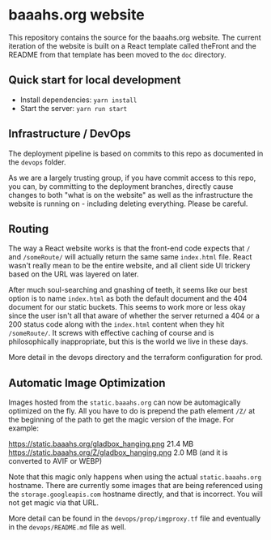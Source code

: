 # baaahs.org website

This repository contains the source for the baaahs.org website. The current iteration of the website is built on a React template called theFront and the README from that template has been moved to the `doc` directory.

## Quick start for local development

- Install dependencies: `yarn install`
- Start the server: `yarn run start`


## Infrastructure / DevOps

The deployment pipeline is based on commits to this repo as documented in the `devops` folder. 

As we are a largely trusting group, if you have commit access to this repo, you can, by committing to the deployment branches, directly cause changes to both "what is on the website" as well as the infrastructure the website is running on - including deleting everything. Please be careful.

## Routing

The way a React website works is that the front-end code expects that `/` and `/someRoute/` will actually return the same same `index.html` file. React wasn't really mean to be the entire website, and all client side UI trickery based on the URL was layered on later.

After much soul-searching and gnashing of teeth, it seems like our best option is to name `index.html` as both the default document and the 404 document for our static buckets. This seems to work more or less okay since the user isn't all that aware of whether the server returned a 404 or a 200 status code along with the `index.html` content when they hit `/someRoute/`. It screws with effective caching of course and is philosophically inappropriate, but this is the world we live in these days.

More detail in the devops directory and the terraform configuration for prod.

## Automatic Image Optimization

Images hosted from the `static.baaahs.org` can now be automagically optimized on the fly. All you have to do is prepend the path element `/Z/` at the beginning of the path to get the magic version of the image. For example:

   https://static.baaahs.org/gladbox_hanging.png    21.4 MB
   https://static.baaahs.org/Z/gladbox_hanging.png   2.0 MB (and it is converted to AVIF or WEBP)

Note that this magic only happens when using the actual `static.baaahs.org` hostname. There are currently some images that are being referenced using the `storage.googleapis.com` hostname directly, and that is incorrect. You will not get magic via that URL.

More detail can be found in the `devops/prop/imgproxy.tf` file and eventually in the `devops/README.md` file as well.


